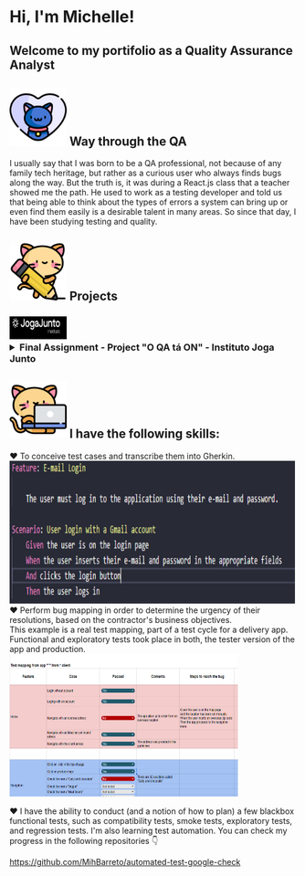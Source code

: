 # Hi, I'm Michelle! 
## Welcome to my portifolio as a Quality Assurance Analyst
<h2><img src ="https://github.com/MihBarreto/Portifolio-QA-PTBR/blob/main/img/pet.png" width="100" height="100"> Way through the QA</h2>
I usually say that I was born to be a QA professional, not because of any family tech heritage, but rather as a curious user who always finds bugs along the way. But the truth is, it was during a React.js class that a teacher showed me the path. He used to work as a testing developer and told us that being able to think about the types of errors a system can bring up or even find them easily is a desirable talent in many areas. So since that day, I have been studying testing and quality.
 <h2><img src ="https://github.com/MihBarreto/Portifolio-QA-PTBR/blob/main/img/kitty.png" width="100" height="100"> Projects</h2>

<h3><img src ="https://github.com/MihBarreto/Portifolio-QA-PTBR/blob/main/img/jogajunto.png" width="100" height="40"> 
<br/> 
<details>
 <summary>Final Assignment - Project "O QA tá ON" - Instituto Joga Junto</summary>
 <br/>
The final assignment had the objective of applying all that we learned during the classes, using the mobile app Rappi as a case study.
 Organization:
 <br/>We chose to use a hybrid methodology with Scrum and Kanban. We held daily meetings to report on our testing progress and align our needs. By using Kanban in Trello, we were able to manage the priority of our tasks and the flow of our work. (image below).
 <br/><img src="https://github.com/MihBarreto/Portifolio-QA-PTBR/blob/main/img/kanban.png" width="400" height="250">
 
 - Tests and scenarios:
 <br/> Three major test scenarios were proposed: <i>Login, Purchase Flow, and Logout</i>. From there, we fleshed out the scenarios in <i>Gherkin</i> and conducted manual tests to verify if all scenarios could run without problems or result in a bug
 
<img src="https://github.com/MihBarreto/Portifolio-QA-PTBR/blob/main/img/testesecenarios.png" width="400" height="250">
As an extra step, we also conducted exploratory tests where we identified several bugs that were not covered in any scenario, such as untranslated text and buttons with broken links.

<br/><img src="https://github.com/MihBarreto/Portifolio-QA-PTBR/blob/main/img/bugexplorat%C3%B3rio.png" width="400" height="250">

- The squad and my tasks:
<br/>As this was a team effort, I believe it is necessary to explain my individual experience. I served as the spokesperson for the team during the final presentation, but we all contributed equally to getting the job done. We all tested, wrote scenarios, reported bugs, generated test evidence, and participated in decisions related to scheduling and organization. It was an intense team collaboration experience.
<br/>
</details>
   
 <h2><img src ="https://github.com/MihBarreto/Portifolio-QA-PTBR/blob/main/img/kitty%20(2).png" width="100" height="100"> I have the following skills:</h2>   
♥ To conceive test cases and transcribe them into Gherkin.
<img src="https://github.com/MihBarreto/MihBarreto/blob/main/img/gherkin.png" width="500" height="250"><br/>
♥ Perform bug mapping in order to determine the urgency of their resolutions, based on the contractor's business objectives.<br/>
This example is a real test mapping, part of a test cycle for a delivery app. Functional and exploratory tests took place in both, the tester version of the app and production.
<img src="https://github.com/MihBarreto/MihBarreto/blob/main/img/testmap.png" width="400" height="250">

♥ I have the ability to conduct (and a notion of how to plan) a few blackbox functional tests, such as compatibility tests, smoke tests, exploratory tests, and regression tests. I'm also learning test automation. You can check my progress in the following repositories :point_down:

https://github.com/MihBarreto/automated-test-google-check
